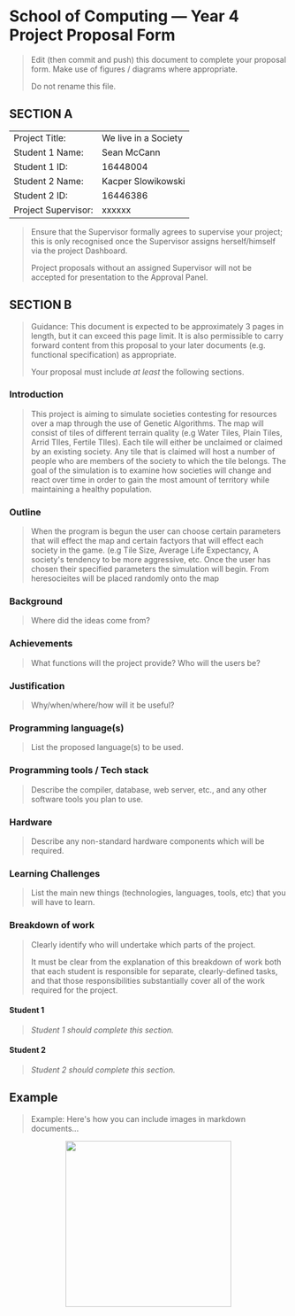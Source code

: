 # School of Computing &mdash; Year 4 Project Proposal Form

> Edit (then commit and push) this document to complete your proposal form.
> Make use of figures / diagrams where appropriate.
>
> Do not rename this file.

## SECTION A

|                     |                     |
|---------------------|---------------------|
|Project Title:       | We live in a Society|
|Student 1 Name:      | Sean McCann         |
|Student 1 ID:        | 16448004            |
|Student 2 Name:      | Kacper Slowikowski  |
|Student 2 ID:        | 16446386            |
|Project Supervisor:  | xxxxxx              |

> Ensure that the Supervisor formally agrees to supervise your project; this is only recognised once the
> Supervisor assigns herself/himself via the project Dashboard.
>
> Project proposals without an assigned
> Supervisor will not be accepted for presentation to the Approval Panel.

## SECTION B

> Guidance: This document is expected to be approximately 3 pages in length, but it can exceed this page limit.
> It is also permissible to carry forward content from this proposal to your later documents (e.g. functional
> specification) as appropriate.
>
> Your proposal must include *at least* the following sections.


### Introduction

> This project is aiming to simulate societies contesting for resources over a map through the use of Genetic Algorithms.  The map will consist of tiles of different terrain quality (e.g Water Tiles, Plain Tiles, Arrid TIles, Fertile TIles). Each tile will either be unclaimed or claimed by an existing society. Any tile that is claimed will host a number of people who are members of the society to which the tile belongs. The goal of the simulation is to examine how societies will change and react over time in order to gain the most amount of territory while maintaining a healthy population.

### Outline

> When the program is begun the user can choose certain parameters that will effect the map and certain factyors that will effect each society in the game. (e.g Tile Size, Average Life Expectancy, A society's tendency to be more aggressive, etc. Once the user has chosen their specified parameters the simulation will begin. From heresocieites will be placed randomly onto the map 


### Background

> Where did the ideas come from?

### Achievements

> What functions will the project provide? Who will the users be?

### Justification

> Why/when/where/how will it be useful?

### Programming language(s)

> List the proposed language(s) to be used.

### Programming tools / Tech stack

> Describe the compiler, database, web server, etc., and any other software tools you plan to use.

### Hardware

> Describe any non-standard hardware components which will be required.

### Learning Challenges

> List the main new things (technologies, languages, tools, etc) that you will have to learn.

### Breakdown of work

> Clearly identify who will undertake which parts of the project.
>
> It must be clear from the explanation of this breakdown of work both that each student is responsible for
> separate, clearly-defined tasks, and that those responsibilities substantially cover all of the work required
> for the project.

#### Student 1

> *Student 1 should complete this section.*

#### Student 2

> *Student 2 should complete this section.*

## Example

> Example: Here's how you can include images in markdown documents...

<!-- Basically, just use HTML! -->

<p align="center">
  <img src="./res/cat.png" width="300px">
</p>

